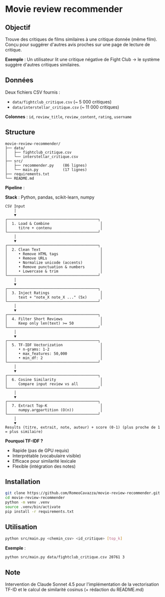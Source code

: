 # Movie review recommender

## Objectif

Trouve des critiques de films similaires à une critique donnée (même film). Conçu pour suggérer d'autres avis proches sur une page de lecture de critique.

**Exemple** : Un utilisateur lit une critique négative de Fight Club → le système suggère d'autres critiques similaires.

## Données

Deux fichiers CSV fournis :
- `data/fightclub_critique.csv` (~ 5 000 critiques)
- `data/interstellar_critique.csv` (~ 11 000 critiques)

**Colonnes** : `id`, `review_title`, `review_content`, `rating`, `username`

## Structure

```
movie-review-recommender/
├── data/
│   ├── fightclub_critique.csv
│   └── interstellar_critique.csv
├── src/
│   ├── recommender.py    (86 lignes)
│   └── main.py           (17 lignes)
├── requirements.txt
└── README.md
```

**Pipeline** :

**Stack** : Python, pandas, scikit-learn, numpy

```
CSV Input
    │
    ▼
┌─────────────────────────────────────────┐
│  1. Load & Combine                       │
│     titre + contenu                      │
└─────────────────────────────────────────┘
    │
    ▼
┌─────────────────────────────────────────┐
│  2. Clean Text                           │
│     • Remove HTML tags                   │
│     • Remove URLs                        │
│     • Normalize unicode (accents)        │
│     • Remove punctuation & numbers       │
│     • Lowercase & trim                   │
└─────────────────────────────────────────┘
    │
    ▼
┌─────────────────────────────────────────┐
│  3. Inject Ratings                       │
│     text + "note_X note_X ..." (5x)      │
└─────────────────────────────────────────┘
    │
    ▼
┌─────────────────────────────────────────┐
│  4. Filter Short Reviews                 │
│     Keep only len(text) >= 50            │
└─────────────────────────────────────────┘
    │
    ▼
┌─────────────────────────────────────────┐
│  5. TF-IDF Vectorization                 │
│     • n-grams: 1-2                       │
│     • max_features: 50,000               │
│     • min_df: 2                          │
└─────────────────────────────────────────┘
    │
    ▼
┌─────────────────────────────────────────┐
│  6. Cosine Similarity                    │
│     Compare input review vs all          │
└─────────────────────────────────────────┘
    │
    ▼
┌─────────────────────────────────────────┐
│  7. Extract Top-K                        │
│     numpy.argpartition (O(n))            │
└─────────────────────────────────────────┘
    │
    ▼
Results (titre, extrait, note, auteur) + score (0-1) (plus proche de 1 = plus similaire)

```

**Pourquoi TF-IDF ?**
- Rapide (pas de GPU requis)
- Interprétable (vocabulaire visible)
- Efficace pour similarité lexicale
- Flexible (intégration des notes)

## Installation

```bash
git clone https://github.com/RomeoCavazza/movie-review-recommender.git
cd movie-review-recommender
python -m venv .venv
source .venv/bin/activate
pip install -r requirements.txt
```

## Utilisation

```bash
python src/main.py <chemin_csv> <id_critique> [top_k]
```

**Exemple** :
```bash
python src/main.py data/fightclub_critique.csv 20761 3
```

## Note

Intervention de Claude Sonnet 4.5 pour l'implémentation de la vectorisation TF-ID et le calcul de similarité cosinus (+ rédaction du README.md)
